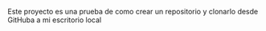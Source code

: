 Este proyecto es una prueba de como crear un repositorio y clonarlo desde GitHuba a mi escritorio local
